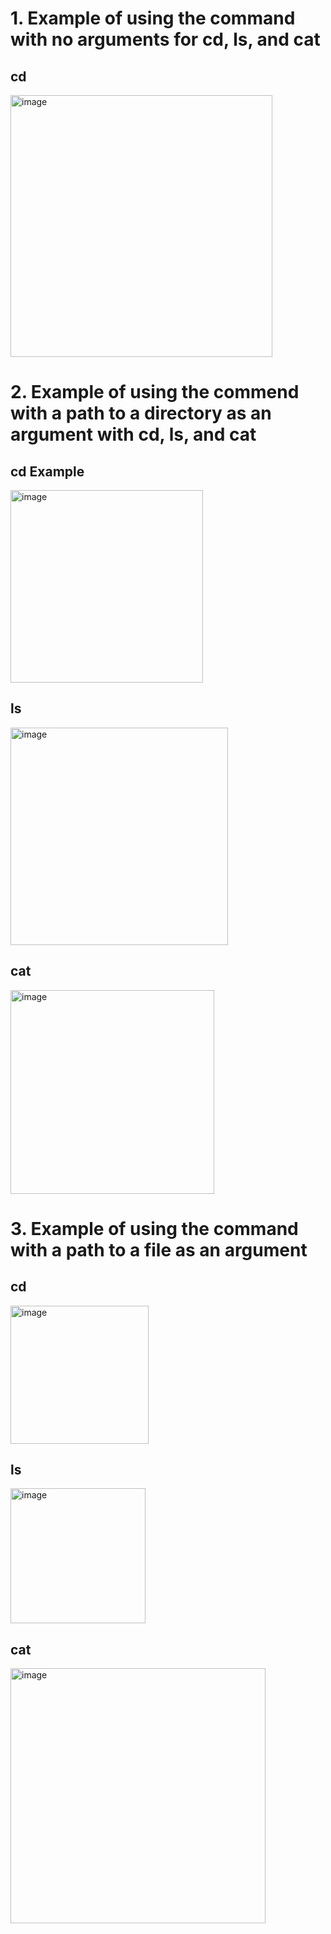 # 1. Example of using the command with no arguments for cd, ls, and cat
## cd 
<img width="419" alt="image" src="https://github.com/ZyanyaRios/cse15l-lab-reports/assets/105988785/b2e53e14-d2ae-4a6e-a161-2ac71f991177">

# 2. Example of using the commend with a path to a directory as an argument with cd, ls, and cat
## cd Example
<img width="308" alt="image" src="https://github.com/ZyanyaRios/cse15l-lab-reports/assets/105988785/0d5436ac-c2e3-4d68-bb23-aa44a14f9c3c">

## ls
<img width="348" alt="image" src="https://github.com/ZyanyaRios/cse15l-lab-reports/assets/105988785/783854aa-622b-4164-8aa9-8c06b02fc51e">

## cat
<img width="326" alt="image" src="https://github.com/ZyanyaRios/cse15l-lab-reports/assets/105988785/0710989e-0dc1-47dd-ad20-db36528fb583">

# 3. Example of using the command with a path to a file as an argument
## cd
<img width="221" alt="image" src="https://github.com/ZyanyaRios/cse15l-lab-reports/assets/105988785/551ae166-c807-45b4-a2bd-ffdc661141c8">

## ls
<img width="216" alt="image" src="https://github.com/ZyanyaRios/cse15l-lab-reports/assets/105988785/8e7e010e-6b32-4f73-b259-01e4c32c201b">

## cat
<img width="408" alt="image" src="https://github.com/ZyanyaRios/cse15l-lab-reports/assets/105988785/9a6f6721-2c2a-43ff-a24d-6ebd064d71b8">
